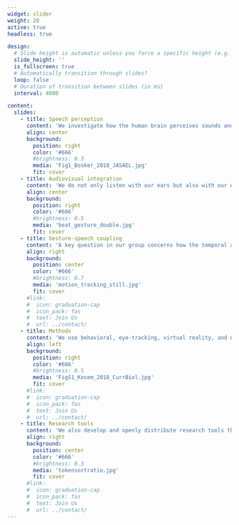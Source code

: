 ```yaml
---
widget: slider
weight: 20
active: true
headless: true

design:
  # Slide height is automatic unless you force a specific height (e.g. '400px')
  slide_height: ''
  is_fullscreen: true
  # Automatically transition through slides?
  loop: false
  # Duration of transition between slides (in ms)
  interval: 4000

content:
  slides:
    - title: Speech perception
      content: 'We investigate how the human brain perceives sounds and words from speech.'
      align: center
      background:
        position: right
        color: '#666'
        #brightness: 0.3
        media: 'Fig1_Bosker_2018_JASAEL.jpg'
        fit: cover
    - title: Audiovisual integration
      content: 'We do not only listen with our ears but also with our eyes, using lip movements and carefully-timed hand gestures to perceive speech.'
      align: center
      background:
        position: right
        color: '#666'
        #brightness: 0.5
        media: 'beat_gesture_double.jpg'
        fit: cover
    - title: Gesture-speech coupling
      content: 'A key question in our group concerns how the temporal alignment between gesture and speech shapes what we hear.'
      align: right
      background:
        position: center
        color: '#666'
        #brightness: 0.7
        media: 'motion_tracking_still.jpg'
        fit: cover
      #link:
      #  icon: graduation-cap
      #  icon_pack: fas
      #  text: Join Us
      #  url: ../contact/
    - title: Methods
      content: 'We use behavioral, eye-tracking, virtual reality, and neuroimaging methods in our experiments.'
      align: left
      background:
        position: right
        color: '#666'
        #brightness: 0.5
        media: 'FigS1_Kosem_2018_CurrBiol.jpg'
        fit: cover
      #link:
      #  icon: graduation-cap
      #  icon_pack: fas
      #  text: Join Us
      #  url: ../contact/
    - title: Research tools
      content: 'We also develop and openly distribute research tools that support and speed up data collection, annotation, and analysis.'
      align: right
      background:
        position: center
        color: '#666'
        #brightness: 0.3
        media: 'tokensortratio.jpg'
        fit: cover
      #link:
      #  icon: graduation-cap
      #  icon_pack: fas
      #  text: Join Us
      #  url: ../contact/
---
```


